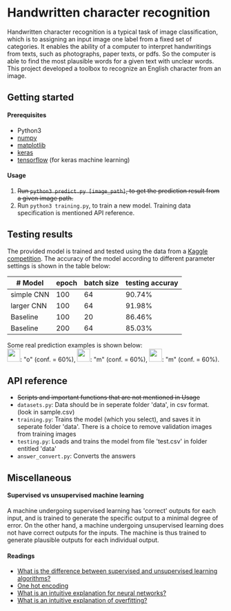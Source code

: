 # Handwritten character recognition

Handwritten character recognition is a typical task of image classification, which is to assigning an input image one label from a fixed set of categories. It enables the ability of a computer to interpret handwritings from texts, such as photographs, paper texts, or pdfs. So the computer is able to find the most plausible words for a given text with unclear words. This project developed a toolbox to recognize an English character from an image.

## Getting started

#### Prerequisites
+ Python3
+ [numpy](http://www.numpy.org/)
+ [matplotlib](http://matplotlib.org/)
+ [keras](http://machinelearningmastery.com/handwritten-digit-recognition-using-convolutional-neural-networks-python-keras/)
+ [tensorflow](https://www.tensorflow.org/) (for keras machine learning)

#### Usage
1. ~~Run `python3 predict.py [image_path]`, to get the prediction result from a given image path.~~
2. Run `python3 training.py`, to train a new model. Training data specification is mentioned API reference.

## Testing results

The provided model is trained and tested using the data from a [Kaggle competition](https://inclass.kaggle.com/c/cs5339-prediction-competition). The accuracy of the model according to different parameter settings is shown in the table below:

| # Model | epoch | batch size | testing accuray |
| ------- | ----- | ---------- | --------------- |
| simple CNN | 100 | 64 | 90.74% |
| larger CNN | 100 | 64 | 91.98% |
| Baseline | 100 | 20 | 86.46% |
| Baseline | 200 | 64 | 85.03% |



Some real prediction examples is shown below:  
<img src="https://github.com/li-s/Handwriting-recognition/blob/master/data/show_image0.jpg" height="30">: "o" (conf. = 60%),
<img src="https://github.com/li-s/Handwriting-recognition/blob/master/data/show_image1.jpg" height="30">: "m" (conf. = 60%),
<img src="https://github.com/li-s/Handwriting-recognition/blob/master/data/show_image2.jpg" height="30">: "m" (conf. = 60%).

## API reference

+ ~~Scripts and important functions that are not mentioned in Usage~~
+ `datasets.py`: Data should be in seperate folder 'data', in csv format. (look in sample.csv)
+ `training.py`: Trains the model (which you select), and saves it in seperate folder 'data'. There is a choice to remove validation images from training images
+ `testing.py`: Loads and trains the model from file 'test.csv' in folder entitled 'data'
+ `answer_convert.py`: Converts the answers

## Miscellaneous

#### Supervised vs unsupervised machine learning
A machine undergoing supervised learning has 'correct' outputs for each input, and is trained to generate the specific output to a minimal degree of error.
On the other hand, a machine undergoing unsupervised learning does not have correct outputs for the inputs. The machine is thus trained to generate plausible outputs for each individual output.

#### Readings
+ [What is the difference between supervised and unsupervised learning algorithms?](https://www.quora.com/What-is-the-difference-between-supervised-and-unsupervised-learning-algorithms)
+ [One hot encoding](https://www.quora.com/What-is-one-hot-encoding-and-when-is-it-used-in-data-science)
+ [What is an intuitive explanation for neural networks?](https://www.quora.com/What-is-an-intuitive-explanation-for-neural-networks)
+ [What is an intuitive explanation of overfitting?](https://www.quora.com/What-is-an-intuitive-explanation-of-overfitting)
